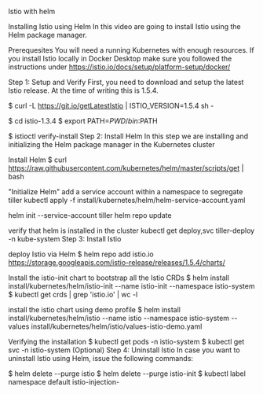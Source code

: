 Istio with helm

Installing Istio using Helm In this video are going to install Istio using the Helm package manager.

Prerequesites You will need a running Kubernetes with enough resources. If you install Istio locally in Docker Desktop make sure you followed the instructions under https://istio.io/docs/setup/platform-setup/docker/

Step 1: Setup and Verify First, you need to download and setup the latest Istio release. At the time of writing this is 1.5.4.

$ curl -L https://git.io/getLatestIstio | ISTIO_VERSION=1.5.4 sh -

$ cd istio-1.3.4 $ export PATH=$PWD/bin:$PATH

$ istioctl verify-install Step 2: Install Helm In this step we are installing and initializing the Helm package manager in the Kubernetes cluster

Install Helm
$ curl https://raw.githubusercontent.com/kubernetes/helm/master/scripts/get | bash

"Initialize Helm"
add a service account within a namespace to segregate tiller
kubectl apply -f install/kubernetes/helm/helm-service-account.yaml

helm init --service-account tiller helm repo update

verify that helm is installed in the cluster
kubectl get deploy,svc tiller-deploy -n kube-system Step 3: Install Istio

deploy Istio via Helm
$ helm repo add istio.io https://storage.googleapis.com/istio-release/releases/1.5.4/charts/

Install the istio-init chart to bootstrap all the Istio CRDs
$ helm install install/kubernetes/helm/istio-init --name istio-init --namespace istio-system $ kubectl get crds | grep 'istio.io' | wc -l

install the istio chart using demo profile
$ helm install install/kubernetes/helm/istio --name istio --namespace istio-system --values install/kubernetes/helm/istio/values-istio-demo.yaml

Verifying the installation
$ kubectl get pods -n istio-system $ kubectl get svc -n istio-system (Optional) Step 4: Uninstall Istio In case you want to uninstall Istio using Helm, issue the following commands:

$ helm delete --purge istio $ helm delete --purge istio-init $ kubectl label namespace default istio-injection-

